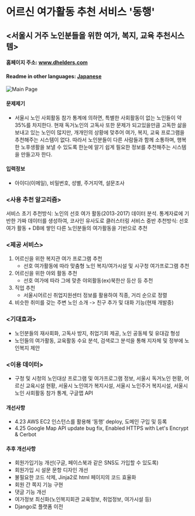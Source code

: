# 어르신 여가활동 추천 서비스 '동행'
## <서울시 거주 노인분들을 위한 여가, 복지, 교육 추천시스템>
#### 홈페이지 주소: www.dhelders.com
#### Readme in other languages: [Japanese](/README_jp.md)
![Main Page](/mainpage.jpg)
#### 문제제기
- 서울시 노인 사회활동 참가 통계에 의하면, 특별한 사회활동이 없는 노인들이 약 35%를 차지한다. 현재 독거노인의 고독사 또한 문제가 되고있을만큼 고독한 삶을 보내고 있는 노인이 많지만, 개개인의 상황에 맞추어 여가, 복지, 교육 프로그램을 추천해주는 시스템이 없다. 따라서 노인분들이 다른 사람들과 함께 소통하며, 행복한 노후생활을 보낼 수 있도록 한눈에 알기 쉽게 필요한 정보를 추천해주는 시스템을 만들고자 한다.

#### 입력정보 
- 아이디(이메일), 비밀번호, 성별, 주거지역, 설문조사 

### <사용 추천 알고리즘> 
서비스 초기 추천방식: 노인의 선호 여가 활동(2013-2017) 데이터 분석. 통계자료에 기반한 가짜 데이터를 생성하여, 코사인 유사도로 클러스터링
서비스 중반 추천방식: 선호 여가 활동 + DB에 쌓인 다른 노인분들의 여가활동을 기반으로 추천

### <제공 서비스>
1. 어르신을 위한 복지관 여가 프로그램 추천
    - 선호 여가활동에 따라 맞춤형 노인 복지/여가시설 및 시구청 여가프로그램 추천
2. 어르신을 위한 야외 활동 추천
    - 선호 여가에 따라 그에 맞춘 야외활동(ex)북한산 등산 등 추천
3. 직업 추천 
    - 서울시어르신 취업지원센터 정보를 활용하여 직종, 거리 순으로 정렬
4. 비슷한 취미를 갖는 주변 노인 소개 -> 친구 추가 및 대화 기능(현재 개발중)

### <기대효과> 
- 노인분들의 재사회화, 고독사 방지, 취업기회 제공, 노인 공동체 및 유대감 형성
- 노인들의 여가활동, 교육활동 수요 분석, 검색로그 분석을 통해 지자체 및 정부에 노인복지 제안

### <이용 데이터>
- 구청 및 시청의 노인대상 프로그램 및 여가프로그램 정보, 서울시 독거노인 현황, 어르신 교육시설 현황, 서울시 노인여가 복지시설, 서울시 노인주거 복지시설, 서울시 노인 사회활동 참가 통계, 구글맵 API 

#### 개선사항
- 4.23 AWS EC2 인스턴스를 활용해 ‘동행’ deploy, 도메인 구입 및 등록
- 4.25 Google Map API update bug fix, Enabled HTTPS with Let's Encrypt & Cerbot


#### 추후 개선사항
- 회원가입기능 개선(구글, 페이스북과 같은 SNS도 가입할 수 있도록)
- 회원가입 시 설문 문항 디자인 개선
- 불필요한 코드 삭제, Jinja2로 html 페이지의 코드 효율화
- 회원 간 쪽지 기능 구현
- 댓글 기능 개선
- 여가정보 최신화(노인복지회관 교육정보, 취업정보, 여가시설 등)
- Django로 플랫폼 이전

